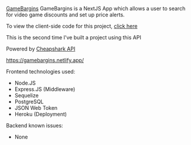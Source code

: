 [GameBargins](https://gamebargins.netlify.app/) GameBargins is a NextJS App which allows a user to search for video game discounts and set up price alerts.

To view the client-side code for this project, [click here](https://github.com/plaetzaw/GameBargins-Client)

This is the second time I've built a project using this API

Powered by [Cheapshark API](https://apidocs.cheapshark.com/)

https://gamebargins.netlify.app/

Frontend technologies used:

- Node.JS
- Express.JS (Middleware)
- Sequelize
- PostgreSQL
- JSON Web Token
- Heroku (Deployment)

Backend known issues:

- None
